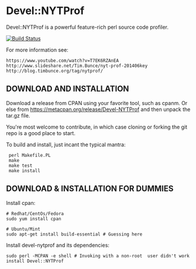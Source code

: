 # Devel::NYTProf

Devel::NYTProf is a powerful feature-rich perl source code profiler.

[![Build Status](https://secure.travis-ci.org/timbunce/devel-nytprof.png)](http://travis-ci.org/timbunce/devel-nytprof)

For more information see:

    https://www.youtube.com/watch?v=T7EK6RZAnEA
    http://www.slideshare.net/Tim.Bunce/nyt-prof-201406key
    http://blog.timbunce.org/tag/nytprof/

## DOWNLOAD AND INSTALLATION

Download a release from CPAN using your favorite tool, such as cpanm.  Or else
from https://metacpan.org/release/Devel-NYTProf and then unpack the tar.gz file.

You're most welcome to contribute, in which case cloning or forking the git
repo is a good place to start.

To build and install, just incant the typical mantra:

     perl Makefile.PL
     make
     make test
     make install

## DOWNLOAD & INSTALLATION FOR DUMMIES

Install cpan: 
    
    # Redhat/CentOs/Fedora
    sudo yum install cpan
    
    # Ubuntu/Mint
    sudo apt-get install build-essential # Guessing here

Install devel-nytprof and its dependencies:

    sudo perl -MCPAN -e shell # Invoking with a non-root  user didn't work
    install Devel::NYTProf

